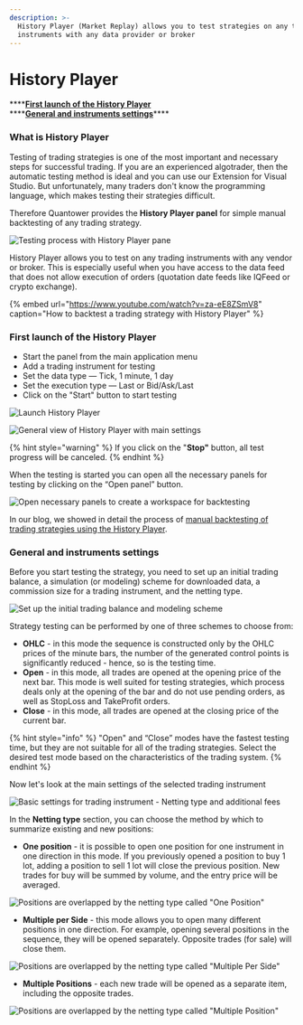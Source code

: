 ```yaml
---
description: >-
  History Player (Market Replay) allows you to test strategies on any trading
  instruments with any data provider or broker
---
```


# History Player

\*\*\*\*[**First launch of the History Player**](history-player.md#first-launch-of-the-history-player)  
****[**General and instruments settings**](history-player.md#general-and-instruments-settings)\*\*\*\*

### What is History Player

Testing of trading strategies is one of the most important and necessary steps for successful trading. If you are an experienced algotrader, then the automatic testing method is ideal and you can use our Extension for Visual Studio. But unfortunately, many traders don't know the programming language, which makes testing their strategies difficult.

Therefore Quantower provides the **History Player panel** for simple manual backtesting of any trading strategy.

![Testing process with History Player pane](../.gitbook/assets/history-player.png)

History Player allows you to test on any trading instruments with any vendor or broker. This is especially useful when you have access to the data feed that does not allow execution of orders \(quotation date feeds like IQFeed or crypto exchange\).

{% embed url="https://www.youtube.com/watch?v=za-eE8ZSmV8" caption="How to backtest a trading strategy with History Player" %}

### First launch of the History Player

* Start the panel from the main application menu
* Add a trading instrument for testing
* Set the data type  — Tick, 1 minute, 1 day
* Set the execution type  — Last or Bid/Ask/Last
* Click on the "Start" button to start testing

![Launch History Player ](../.gitbook/assets/screenshot_27.png)

![General view of History Player with main settings](../.gitbook/assets/history-player-main-settings1.png)

{% hint style="warning" %}
If you click on the "**Stop"** button, all test progress will be canceled.
{% endhint %}

 When the testing is started you can open all the necessary panels for testing by clicking on the “Open panel” button.

![Open necessary panels to create a workspace for backtesting](../.gitbook/assets/available-panels-in-history-player.png)

In our blog, we showed in detail the process of [manual backtesting of trading strategies using the History Player](https://www.quantower.com/blog/software-for-manual-backtesting-a-brief-review-of-history-player-plugin).

### General and instruments settings

Before you start testing the strategy, you need to set up an initial trading balance, a simulation \(or modeling\) scheme for downloaded data, a commission size for a trading instrument, and the netting type.

![Set up the initial trading balance and modeling scheme](../.gitbook/assets/screenshot_18.png)

Strategy testing can be performed by one of three schemes to choose from:

* **OHLC** - in this mode the sequence is constructed only by the OHLC prices of the minute bars, the number of the generated control points is significantly reduced - hence, so is the testing time.
* **Open** - in this mode, all trades are opened at the opening price of the next bar. This mode is well suited for testing strategies, which process deals only at the opening of the bar and do not use pending orders, as well as StopLoss and TakeProfit orders.
* **Close** - in this mode, all trades are opened at the closing price of the current bar.

{% hint style="info" %}
"Open" and “Close” modes have the fastest testing time, but they are not suitable for all of the trading strategies. Select the desired test mode based on the characteristics of the trading system.
{% endhint %}

Now let's look at the main settings of the selected trading instrument

![Basic settings for trading instrument - Netting type and additional fees](../.gitbook/assets/screenshot_20.png)

In the **Netting type** section, you can choose the method by which to summarize existing and new positions:

* **One position** - it is possible to open one position for one instrument in one direction in this mode. If you previously opened a position to buy 1 lot, adding a position to sell 1 lot will close the previous position. New trades for buy will be summed by volume, and the entry price will be averaged.

![Positions are overlapped by the netting type called &quot;One Position&quot;](../.gitbook/assets/orders-matching-mode-one-position.gif)

* **Multiple per Side** - this mode allows you to open many different positions in one direction.  For example, opening several positions in the sequence, they will be opened separately. Opposite trades \(for sale\) will close them.

![Positions are overlapped by the netting type called &quot;Multiple Per Side&quot;](../.gitbook/assets/orders-matching-mode-multiple-per-side.gif)

* **Multiple Positions** - each new trade will be opened as a separate item, including the opposite trades.

![Positions are overlapped by the netting type called &quot;Multiple Position&quot;](../.gitbook/assets/orders-matching-mode-multiple-positions.gif)

